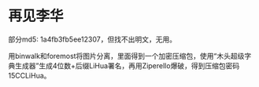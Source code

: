 # 再见李华

部分md5: 1a4fb3fb5ee12307，但找不出明文，无用。

用binwalk和foremost将图片分离，里面得到一个加密压缩包，使用“木头超级字典生成器”生成4位数+后缀LiHua署名，再用Ziperello爆破，得到压缩包密码15CCLiHua。